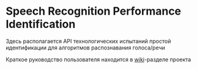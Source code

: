 # Speech Recognition Performance Identification

Здесь располагается API технологических испытаний простой идентификации для алгоритмов распознавания голоса/речи

Краткое руководство пользователя находится в [wiki](https://github.com/rusbiometrics/IRPI/wiki)-разделе проекта
